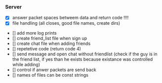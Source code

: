 ### Server
- [X] answer packet spaces betweem data and return code !!!!
- [X] file handling (all closes, good file names, create dirs)
- [] add more log prints
- [] create friend_list file when sign up
- [] create chat file when adding friends
- [] repetetive code (return code 4)
- [] send message and open chat without friendlist (check if the guy is in the friend list, if yes than he exists because existance was controlled while adding)
- [] control if anwer packets are send back
- [] names of files can be const strings 